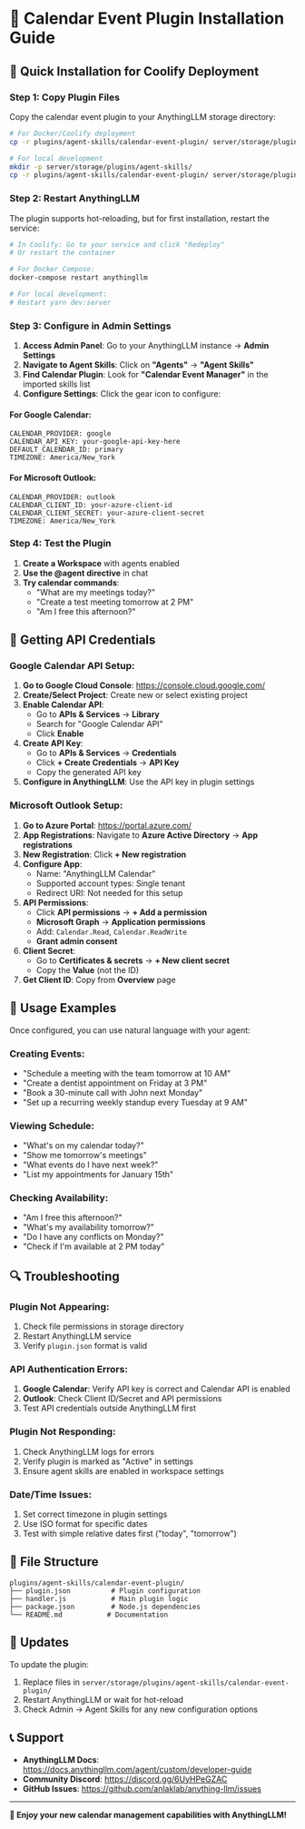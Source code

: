# 📅 Calendar Event Plugin Installation Guide

## 🎯 Quick Installation for Coolify Deployment

### Step 1: Copy Plugin Files

Copy the calendar event plugin to your AnythingLLM storage directory:

```bash
# For Docker/Coolify deployment
cp -r plugins/agent-skills/calendar-event-plugin/ server/storage/plugins/agent-skills/

# For local development
mkdir -p server/storage/plugins/agent-skills/
cp -r plugins/agent-skills/calendar-event-plugin/ server/storage/plugins/agent-skills/
```

### Step 2: Restart AnythingLLM

The plugin supports hot-reloading, but for first installation, restart the service:

```bash
# In Coolify: Go to your service and click "Redeploy"
# Or restart the container

# For Docker Compose:
docker-compose restart anythingllm

# For local development:
# Restart yarn dev:server
```

### Step 3: Configure in Admin Settings

1. **Access Admin Panel**: Go to your AnythingLLM instance → **Admin Settings**
2. **Navigate to Agent Skills**: Click on **"Agents"** → **"Agent Skills"**
3. **Find Calendar Plugin**: Look for **"Calendar Event Manager"** in the imported skills list
4. **Configure Settings**: Click the gear icon to configure:

#### For Google Calendar:
```
CALENDAR_PROVIDER: google
CALENDAR_API_KEY: your-google-api-key-here
DEFAULT_CALENDAR_ID: primary
TIMEZONE: America/New_York
```

#### For Microsoft Outlook:
```
CALENDAR_PROVIDER: outlook
CALENDAR_CLIENT_ID: your-azure-client-id
CALENDAR_CLIENT_SECRET: your-azure-client-secret
TIMEZONE: America/New_York
```

### Step 4: Test the Plugin

1. **Create a Workspace** with agents enabled
2. **Use the @agent directive** in chat
3. **Try calendar commands**:
   - "What are my meetings today?"
   - "Create a test meeting tomorrow at 2 PM"
   - "Am I free this afternoon?"

## 🔧 Getting API Credentials

### Google Calendar API Setup:

1. **Go to Google Cloud Console**: https://console.cloud.google.com/
2. **Create/Select Project**: Create new or select existing project
3. **Enable Calendar API**: 
   - Go to **APIs & Services** → **Library**
   - Search for "Google Calendar API"
   - Click **Enable**
4. **Create API Key**:
   - Go to **APIs & Services** → **Credentials**
   - Click **+ Create Credentials** → **API Key**
   - Copy the generated API key
5. **Configure in AnythingLLM**: Use the API key in plugin settings

### Microsoft Outlook Setup:

1. **Go to Azure Portal**: https://portal.azure.com/
2. **App Registrations**: Navigate to **Azure Active Directory** → **App registrations**
3. **New Registration**: Click **+ New registration**
4. **Configure App**:
   - Name: "AnythingLLM Calendar"
   - Supported account types: Single tenant
   - Redirect URI: Not needed for this setup
5. **API Permissions**:
   - Click **API permissions** → **+ Add a permission**
   - **Microsoft Graph** → **Application permissions**
   - Add: `Calendar.Read`, `Calendar.ReadWrite`
   - **Grant admin consent**
6. **Client Secret**:
   - Go to **Certificates & secrets** → **+ New client secret**
   - Copy the **Value** (not the ID)
7. **Get Client ID**: Copy from **Overview** page

## 🚀 Usage Examples

Once configured, you can use natural language with your agent:

### Creating Events:
- "Schedule a meeting with the team tomorrow at 10 AM"
- "Create a dentist appointment on Friday at 3 PM"
- "Book a 30-minute call with John next Monday"
- "Set up a recurring weekly standup every Tuesday at 9 AM"

### Viewing Schedule:
- "What's on my calendar today?"
- "Show me tomorrow's meetings"
- "What events do I have next week?"
- "List my appointments for January 15th"

### Checking Availability:
- "Am I free this afternoon?"
- "What's my availability tomorrow?"
- "Do I have any conflicts on Monday?"
- "Check if I'm available at 2 PM today"

## 🔍 Troubleshooting

### Plugin Not Appearing:
1. Check file permissions in storage directory
2. Restart AnythingLLM service
3. Verify `plugin.json` format is valid

### API Authentication Errors:
1. **Google Calendar**: Verify API key is correct and Calendar API is enabled
2. **Outlook**: Check Client ID/Secret and API permissions
3. Test API credentials outside AnythingLLM first

### Plugin Not Responding:
1. Check AnythingLLM logs for errors
2. Verify plugin is marked as "Active" in settings
3. Ensure agent skills are enabled in workspace settings

### Date/Time Issues:
1. Set correct timezone in plugin settings
2. Use ISO format for specific dates
3. Test with simple relative dates first ("today", "tomorrow")

## 📁 File Structure

```
plugins/agent-skills/calendar-event-plugin/
├── plugin.json          # Plugin configuration
├── handler.js           # Main plugin logic
├── package.json         # Node.js dependencies
└── README.md           # Documentation
```

## 🔄 Updates

To update the plugin:
1. Replace files in `server/storage/plugins/agent-skills/calendar-event-plugin/`
2. Restart AnythingLLM or wait for hot-reload
3. Check Admin → Agent Skills for any new configuration options

## 📞 Support

- **AnythingLLM Docs**: https://docs.anythingllm.com/agent/custom/developer-guide
- **Community Discord**: https://discord.gg/6UyHPeGZAC
- **GitHub Issues**: https://github.com/anlaklab/anything-llm/issues

---

**🎉 Enjoy your new calendar management capabilities with AnythingLLM!**